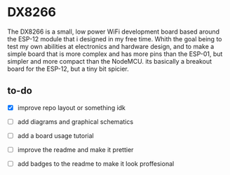 # DX8266

The DX8266 is a small, low power WiFi development board based around the ESP-12 module that i designed in my free time. Whith the goal being to test my own abilities at electronics and hardware design, and to make a simple board that is more complex and has more pins than the ESP-01, but simpler and more compact than the NodeMCU.
its basically a breakout board for the ESP-12, but a tiny bit spicier.

## to-do

- [x] improve repo layout or something idk
- [ ] add diagrams and graphical schematics
- [ ] add a board usage tutorial
- [ ] improve the readme and make it prettier
- [ ] add badges to the readme to make it look proffesional



